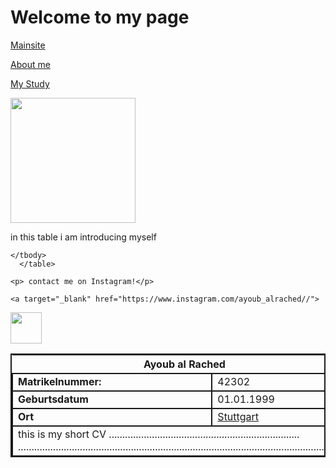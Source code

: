 <!DOCTYPE html>
<html>
   <head>
      <title>My Page</title>
      <meta charset="UTF-8" />
      <meta name="viewport" content="width=device-width, initial-scale=1.0">
      <style>
      td { border: 2px solid; }
      table {border: 2px solid; }
    </style>
   </head>
   <body>
<h1>Welcome to my page</h1>

<p>

<a href="#top">Mainsite</a>
</p>

<a href="#top">About me</a>
<p>
<a href="#top">My Study</a>
</p>

<img src="https://thumbs.dreamstime.com/z/multi-ethnic-hands-holding-word-welcome-group-people-39119486.jpg"
width="200" 
height="200"> 



<p>in this table i am introducing myself</p>

<table>
      <tbody>
         <tr>
        <th colspan="3">Ayoub al Rached</th>
      </tr>
      <tr>
        <td><strong>Matrikelnummer:</strong></td>
        <td>42302</td>
      </tr>
      <tr>
        <td><strong>Geburtsdatum</strong></td>
        <td>01.01.1999</td>
      </tr>
      <tr>
        <td><strong>Ort</strong></td>
        <td><a href="http://xyz.de">Stuttgart</a></td>
      </tr>
      <tr>
        <td colspan="2">
          this is my short CV .......................................................................
          ............................................................................................................................
        </td>
      </tr>
      <tr>
        
    </tbody>
      </table>

    <p> contact me on Instagram!</p>

    <a target="_blank" href="https://www.instagram.com/ayoub_alrached//">

 <img src="https://png.pngtree.com/png-clipart/20190515/original/pngtree-instagram-social-media-icon-png-image_3572487.jpg"
 width="50"
 height="50">
</a>

   

   </body>
</html>
